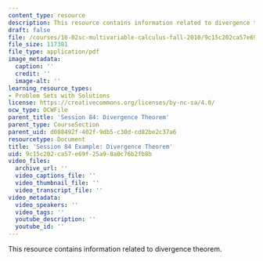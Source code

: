 ```yaml
---
content_type: resource
description: This resource contains information related to divergence theorem.
draft: false
file: /courses/18-02sc-multivariable-calculus-fall-2010/9c15c202ca57e69f25a98a0c76b2fb8b_MIT18_02SC_MNotes_v10.1.pdf
file_size: 117381
file_type: application/pdf
image_metadata:
  caption: ''
  credit: ''
  image-alt: ''
learning_resource_types:
- Problem Sets with Solutions
license: https://creativecommons.org/licenses/by-nc-sa/4.0/
ocw_type: OCWFile
parent_title: 'Session 84: Divergence Theorem'
parent_type: CourseSection
parent_uid: d088492f-402f-9db5-c30d-cd82be2c37a6
resourcetype: Document
title: 'Session 84 Example: Divergence Theorem'
uid: 9c15c202-ca57-e69f-25a9-8a0c76b2fb8b
video_files:
  archive_url: ''
  video_captions_file: ''
  video_thumbnail_file: ''
  video_transcript_file: ''
video_metadata:
  video_speakers: ''
  video_tags: ''
  youtube_description: ''
  youtube_id: ''
---
```

This resource contains information related to divergence theorem.